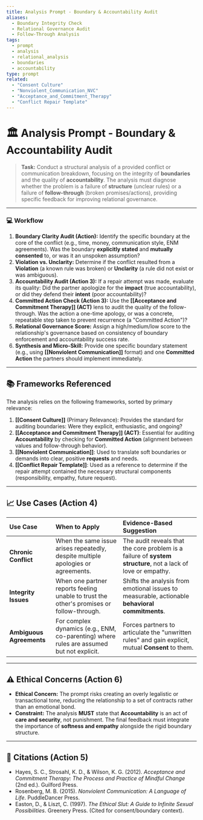 ```yaml
---
title: Analysis Prompt - Boundary & Accountability Audit
aliases:
  - Boundary Integrity Check
  - Relational Governance Audit
  - Follow-Through Analysis
tags:
  - prompt
  - analysis
  - relational_analysis
  - boundaries
  - accountability
type: prompt
related:
  - "Consent Culture"
  - "Nonviolent_Communication_NVC"
  - "Acceptance_and_Commitment_Therapy"
  - "Conflict Repair Template"
---
```


<!-- @format -->

# 🏛️ Analysis Prompt - Boundary & Accountability Audit

> **Task:** Conduct a structural analysis of a provided conflict or communication
> breakdown, focusing on the integrity of **boundaries** and the quality of
> **accountability**. The analysis must diagnose whether the problem is a failure of
> **structure** (unclear rules) or a failure of **follow-through** (broken
> promises/actions), providing specific feedback for improving relational governance.

---

### 💻 Workflow

1. **Boundary Clarity Audit (Action):** Identify the specific boundary at the core of
   the conflict (e.g., time, money, communication style, ENM agreements). Was the
   boundary **explicitly stated** and **mutually consented** to, or was it an unspoken
   assumption?
2. **Violation vs. Unclarity:** Determine if the conflict resulted from a **Violation**
   (a known rule was broken) or **Unclarity** (a rule did not exist or was ambiguous).
3. **Accountability Audit (Action 3):** If a repair attempt was made, evaluate its
   quality: Did the partner apologize for the **impact** (true accountability), or did
   they defend their **intent** (poor accountability)?
4. **Committed Action Check (Action 3):** Use the
   **[[Acceptance and Commitment Therapy]] (ACT)** lens to audit the quality of the
   follow-through. Was the action a one-time apology, or was a concrete, repeatable step
   taken to prevent recurrence (a "Committed Action")?
5. **Relational Governance Score:** Assign a high/medium/low score to the relationship's
   governance based on consistency of boundary enforcement and accountability success
   rate.
6. **Synthesis and Micro-Skill:** Provide one specific boundary statement (e.g., using
   **[[Nonviolent Communication]]** format) and one **Committed Action** the partners
   should implement immediately.

---

## 📚 Frameworks Referenced

The analysis relies on the following frameworks, sorted by primary relevance:

1. **[[Consent Culture]]** (Primary Relevance): Provides the standard for auditing
   boundaries: Were they explicit, enthusiastic, and ongoing?
2. **[[Acceptance and Commitment Therapy]] (ACT)**: Essential for auditing
   **Accountability** by checking for **Committed Action** (alignment between values and
   follow-through behavior).
3. **[[Nonviolent Communication]]**: Used to translate soft boundaries or demands into
   clear, positive **requests** and needs.
4. **[[Conflict Repair Template]]**: Used as a reference to determine if the repair
   attempt contained the necessary structural components (responsibility, empathy,
   future request).

---

## 📈 Use Cases (Action 4)

| Use Case                 | When to Apply                                                                            | Evidence-Based Suggestion                                                                                    |
| :----------------------- | :--------------------------------------------------------------------------------------- | :----------------------------------------------------------------------------------------------------------- |
| **Chronic Conflict**     | When the same issue arises repeatedly, despite multiple apologies or agreements.         | The audit reveals that the core problem is a failure of **system structure**, not a lack of love or empathy. |
| **Integrity Issues**     | When one partner reports feeling unable to trust the other's promises or follow-through. | Shifts the analysis from emotional issues to measurable, actionable **behavioral commitments**.              |
| **Ambiguous Agreements** | For complex dynamics (e.g., ENM, co-parenting) where rules are assumed but not explicit. | Forces partners to articulate the "unwritten rules" and gain explicit, mutual **Consent** to them.           |

---

## ⚠️ Ethical Concerns (Action 6)

- **Ethical Concern:** The prompt risks creating an overly legalistic or transactional
  tone, reducing the relationship to a set of contracts rather than an emotional bond.
- **Constraint:** The analysis **MUST** state that **Accountability** is an act of
  **care and security**, not punishment. The final feedback must integrate the
  importance of **softness and empathy** alongside the rigid boundary structure.

---

## 📖 Citations (Action 5)

- Hayes, S. C., Strosahl, K. D., & Wilson, K. G. (2012). _Acceptance and Commitment
  Therapy: The Process and Practice of Mindful Change_ (2nd ed.). Guilford Press.
- Rosenberg, M. B. (2015). _Nonviolent Communication: A Language of Life_. PuddleDancer
  Press.
- Easton, D., & Liszt, C. (1997). _The Ethical Slut: A Guide to Infinite Sexual
  Possibilities_. Greenery Press. (Cited for consent/boundary context).
